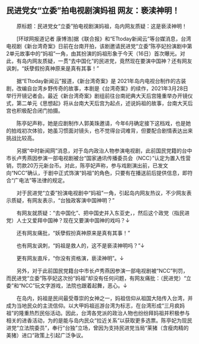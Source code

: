 ## 民进党女“立委”拍电视剧演妈祖 网友：亵渎神明！
　　原标题：民进党女“立委”拍电视剧演妈祖，岛内网友质疑：这是亵渎神明！

　　[环球网报道记者 康博浩]据《联合报》和“ETtoday新闻云”等台媒消息，台湾电视剧《新台湾奇案》日前在台南开拍，该剧邀请民进党“立委”陈亭妃扮演剧中第2单元故事中的“妈祖”一角，由其扮演的妈祖形象于今天（16日）首次曝光。对此，有岛内网友质疑，一贯“去中国化”的民进党，竟然现在要演中国神？还有网友讽刺，“妖孽假扮真神原来是真有其事！”

　　据“ETtoday新闻云”报道，《新台湾奇案》是 2021年岛内电视台制作的古装剧，改编自台湾乡野传奇的故事，本剧是《台湾奇案》的续作，2021年3月28日举行开镜记者会。最近《新台湾奇案》剧组前往台南祀典大天后宫隆重举办开镜仪式，第二单元《思想起》将从台南大天后宫为起点，述说妈祖的故事，台南大天后宫也积极配合闭门拍摄。

　　陈亭妃声称，她是应剧制作人郭美珠邀请，今年6月确定接下这档戏，也是她的拍戏初次体验，她虽习惯面对镜头，也不觉得台词难背，但要配合剧情表达出来挑战比较高。

　　另据“中时新闻网”消息，对于岛内政治人物参演电视剧，此前国民党籍的台中市长卢秀燕因参演一部电视剧被台“国家通讯传播委员会（NCC）”认定为置入性营销，罚款20万元新台币。对此，陈亭妃声称，参与戏剧演出前，已发文向“NCC”确认，于剧中正式饰演“妈祖”的角色，只要有在播送前后提供信息，即符合“广电法”等法律的规定。

　　对于民进党“立委”扮演电视剧中“妈祖”一角，引起岛内网友热议，不少网友表示质疑，有网友表示，“台独政客演中国神明？”

　　有网友就质疑：“去中国化”、把中国史并入东亚史，，然后这个政党（指民进党）人士又爱拜中国神？现在又要演中国神的戏吗？↓

　　还有网友痛批，“妖孽假扮真神原来是真有其事！”

　　也有网友讽刺，“妈祖是救人的，这不是亵渎神明吗？”↓

　　更有网友直斥，“你没有资格演，亵渎神明”。↓

　　另外，对于此前国民党籍台中市长卢秀燕因参演一部电视剧被“NCC”判罚，而民进党“立委”陈亭妃这次扮“妈祖”却没有任何问题，有网友痛批：（民进党）“立委”和“NCC”玩文字游戏，法院也跟着起舞，恶心。↓

　　在岛内，妈祖是民间最受尊崇的女神之一，妈祖信仰从祖国大陆传入台湾，并成为当地民众的主流信仰。以大甲妈祖巡游台湾为标志，在台湾形成“三月疯妈祖”的隆重热烈民俗活动。因此，台湾各党派的政治人物也纷纷拜妈祖并积极参与相关的进香活动，为的是能与岛内民众“拉近关系”以获取更多选票。陈亭妃为现民进党“立法院委员”，奉行“台独”立场，曾因为支持民进党当局“莱猪（含瘦肉精的美猪）进口”政策上引起广泛争议。

